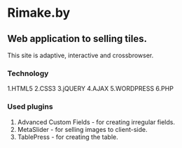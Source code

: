 # Rimake.by
## Web application to selling tiles.

This site is adaptive, interactive and crossbrowser.

### Technology
1.HTML5
2.CSS3
3.jQUERY
4.AJAX
5.WORDPRESS
6.PHP

### Used plugins

1. Advanced Custom Fields - for creating irregular fields.
2. MetaSlider - for selling images to client-side.
3. TablePress - for creating the table.




